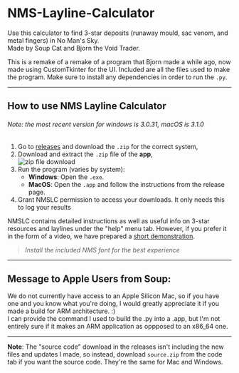 # NMS-Layline-Calculator

Use this calculator to find 3-star deposits (runaway mould, sac venom, and metal fingers) in No Man's Sky.  
Made by Soup Cat and Bjorn the Void Trader.

This is a remake of a remake of a program that Bjorn made a while ago, now made using CustomTkinter for the UI. Included are all the files used to make the program. Make sure to install any dependencies in order to run the `.py`.

---

## How to use NMS Layline Calculator
<h6>Note: the most recent version for windows is 3.0.31, macOS is 3.1.0</h6>

1. Go to [releases](https://github.com/SoupCat-Py/NMS-Layline-Calculator/releases) and download the `.zip` for the correct system,
2. Download and extract the `.zip` file of the **app**, <br />
![zip file download](https://github.com/user-attachments/assets/4be44035-2028-435d-b853-beedb9c0e8f5)
4. Run the program (varies by system):
   - **Windows**: Open the `.exe`.  
   - **MacOS**: Open the `.app` and follow the instructions from the release page.
5. Grant NMSLC permission to access your downloads. It only needs this to log your results

NMSLC contains detailed instructions as well as useful info on 3-star resources and laylines under the "help" menu tab. However, if you prefer it in the form of a video, we have prepared a [short demonstration](https://www.youtube.com/watch?v=Ec8QN39GNB8).
>*Install the included NMS font for the best experience*

---

## Message to Apple Users from Soup:

We do not currently have access to an Apple Silicon Mac, so if you have one and you know what you're doing, I would greatly appreciate it if you made a build for ARM architecture. :) <br />
I can provide the command I used to build the .py into a .app, but I'm not entirely sure if it makes an ARM application as oppposed to an x86_64 one.

---

**Note**: The "source code" download in the releases isn't including the new files and updates I made, so instead, download `source.zip` from the code tab if you want the source code. They're the same for Mac and Windows.

